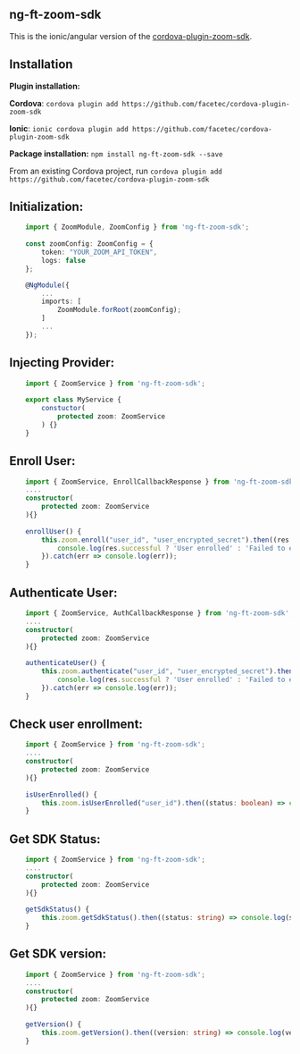 ng-ft-zoom-sdk
-----------------------
This is the ionic/angular version of the [cordova-plugin-zoom-sdk](https://github.com/facetec/cordova-example-zoom-sdk).

Installation
-------------
**Plugin installation:**

**Cordova**: `cordova plugin add https://github.com/facetec/cordova-plugin-zoom-sdk`

**Ionic**: `ionic cordova plugin add https://github.com/facetec/cordova-plugin-zoom-sdk`

**Package installation:** `npm install ng-ft-zoom-sdk --save`

From an existing Cordova project, run `cordova plugin add https://github.com/facetec/cordova-plugin-zoom-sdk`

Initialization:
------

```typescript
    import { ZoomModule, ZoomConfig } from 'ng-ft-zoom-sdk';
    
    const zoomConfig: ZoomConfig = {
        token: "YOUR_ZOOM_API_TOKEN",
        logs: false
    };

    @NgModule({
        ...
        imports: [
            ZoomModule.forRoot(zoomConfig);
        ]
        ...
    });
```
Injecting Provider:
-----

```typescript
    import { ZoomService } from 'ng-ft-zoom-sdk';
    
    export class MyService {
        constuctor(
            protected zoom: ZoomService
        ) {}
    }
```

Enroll User:
----

```typescript
    import { ZoomService, EnrollCallbackResponse } from 'ng-ft-zoom-sdk';
    ....
    constructor(
        protected zoom: ZoomService
    ){}
    
    enrollUser() {
        this.zoom.enroll("user_id", "user_encrypted_secret").then((res: EnrollCallbackResponse) => {
            console.log(res.successful ? 'User enrolled' : 'Failed to enroll user.');
        }).catch(err => console.log(err));
    }
```

Authenticate User:
-----
```typescript
    import { ZoomService, AuthCallbackResponse } from 'ng-ft-zoom-sdk';
    ....
    constructor(
        protected zoom: ZoomService
    ){}
    
    authenticateUser() {
        this.zoom.authenticate("user_id", "user_encrypted_secret").then((res: AuthCallbackResponse) => {
            console.log(res.successful ? 'User enrolled' : 'Failed to enroll user.');
        }).catch(err => console.log(err));
    }
```

Check user enrollment:
----
```typescript
    import { ZoomService } from 'ng-ft-zoom-sdk';
    ....
    constructor(
        protected zoom: ZoomService
    ){}
    
    isUserEnrolled() {
        this.zoom.isUserEnrolled("user_id").then((status: boolean) => console.log(status)).catch(err => console.log(err));
    }
```

Get SDK Status:
-----
```typescript
    import { ZoomService } from 'ng-ft-zoom-sdk';
    ....
    constructor(
        protected zoom: ZoomService
    ){}
    
    getSdkStatus() {
        this.zoom.getSdkStatus().then((status: string) => console.log(status)).catch(err => console.log(err));
    }
```
Get SDK version:
-----
```typescript
    import { ZoomService } from 'ng-ft-zoom-sdk';
    ....
    constructor(
        protected zoom: ZoomService
    ){}
    
    getVersion() {
        this.zoom.getVersion().then((version: string) => console.log(version)).catch(err => console.log(err));
    }
```